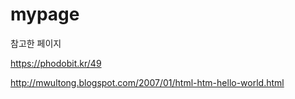 # mypage

참고한 페이지

https://phodobit.kr/49

http://mwultong.blogspot.com/2007/01/html-htm-hello-world.html
